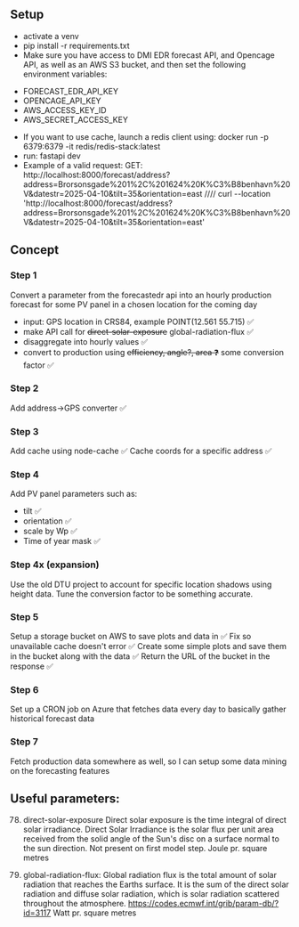 
## Setup
- activate a venv
- pip install -r requirements.txt
- Make sure you have access to DMI EDR forecast API, and Opencage API, as well as an AWS S3 bucket, and then set the following environment variables:
* FORECAST_EDR_API_KEY
* OPENCAGE_API_KEY
* AWS_ACCESS_KEY_ID
* AWS_SECRET_ACCESS_KEY
- If you want to use cache, launch a redis client using: docker run -p 6379:6379 -it redis/redis-stack:latest
- run: fastapi dev
- Example of a valid request: 
GET: http://localhost:8000/forecast/address?address=Brorsonsgade%201%2C%201624%20K%C3%B8benhavn%20V&datestr=2025-04-10&tilt=35&orientation=east
////
curl --location 'http://localhost:8000/forecast/address?address=Brorsonsgade%201%2C%201624%20K%C3%B8benhavn%20V&datestr=2025-04-10&tilt=35&orientation=east'


## Concept

### Step 1
Convert a parameter from the forecastedr api into an hourly production forecast for some PV panel in a chosen location for the coming day
- input: GPS location in CRS84, example POINT(12.561 55.715) ✅
- make API call for ~~direct-solar-exposure~~ global-radiation-flux ✅
- disaggregate into hourly values ✅
- convert to production using ~~efficiency, angle?, area ❓~~ some conversion factor ✅

### Step 2
Add address->GPS converter ✅

### Step 3 
Add cache using node-cache ✅
Cache coords for a specific address ✅

### Step 4
Add PV panel parameters such as:
* tilt ✅
* orientation ✅
* scale by Wp ✅
* Time of year mask ✅

### Step 4x (expansion)
Use the old DTU project to account for specific location shadows using height data.
Tune the conversion factor to be something accurate.

### Step 5
Setup a storage bucket on AWS to save plots and data in ✅ 
Fix so unavailable cache doesn't error ✅ 
Create some simple plots and save them in the bucket along with the data ✅ 
Return the URL of the bucket in the response ✅ 

### Step 6
Set up a CRON job on Azure that fetches data every day to basically gather historical forecast data

### Step 7
Fetch production data somewhere as well, so I can setup some data mining on the forecasting features

## Useful parameters:

78. direct-solar-exposure
Direct solar exposure is the time integral of direct solar irradiance. Direct Solar Irradiance is the solar flux per unit area received from the solid angle of the Sun's disc on a surface normal to the sun direction. Not present on first model step.
Joule pr. square metres

84. global-radiation-flux:
Global radiation flux is the total amount of solar radiation that reaches the Earths surface. It is the sum of the direct solar radiation and diffuse solar radiation, which is solar radiation scattered throughout the atmosphere.
https://codes.ecmwf.int/grib/param-db/?id=3117
Watt pr. square metres

